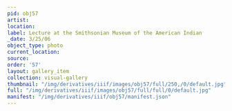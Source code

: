 ```yaml
---
pid: obj57
artist: 
location: 
label: Lecture at the Smithsonian Museum of the American Indian
_date: 3/25/06
object_type: photo
current_location: 
source: 
order: '57'
layout: gallery_item
collection: visual-gallery
thumbnail: "/img/derivatives/iiif/images/obj57/full/250,/0/default.jpg"
full: "/img/derivatives/iiif/images/obj57/full/full/0/default.jpg"
manifest: "/img/derivatives/iiif/obj57/manifest.json"
---
```

